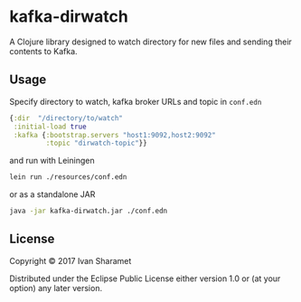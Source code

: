 # kafka-dirwatch

A Clojure library designed to watch directory for new files and sending their contents to Kafka.

## Usage

Specify directory to watch, kafka broker URLs and topic in `conf.edn`

```clojure
{:dir  "/directory/to/watch"
 :initial-load true
 :kafka {:bootstrap.servers "host1:9092,host2:9092"
         :topic "dirwatch-topic"}}
```
and run with Leiningen

```bash
lein run ./resources/conf.edn
```
or as a standalone JAR

```bash
java -jar kafka-dirwatch.jar ./conf.edn
```
## License

Copyright © 2017 Ivan Sharamet

Distributed under the Eclipse Public License either version 1.0 or (at
your option) any later version.
